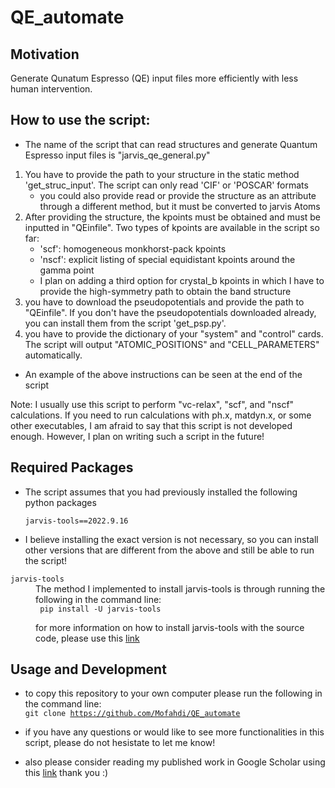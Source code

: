 # QE_automate
## Motivation
Generate Qunatum Espresso (QE) input files more efficiently with less human intervention.
## How to use the script:
* The name of the script that can read structures and generate Quantum Espresso input files is "jarvis_qe_general.py"
1. You have to provide the path to your structure in the static method 'get_struc_input'. The script can only read 'CIF' or 'POSCAR' formats 
   * you could also provide read or provide the structure as an attribute through a different method, but it must be converted to jarvis Atoms 
2. After providing the structure, the kpoints must be obtained and must be inputted in "QEinfile". Two types of kpoints are available in the script so far:
   * 'scf': homogeneous monkhorst-pack kpoints
   * 'nscf': explicit listing of special equidistant kpoints around the gamma point
   * I plan on adding a third option for crystal_b kpoints in which I have to provide the high-symmetry path to obtain the band structure
3. you have to download the pseudopotentials and provide the path to "QEinfile". If you don't have the pseudopotentials downloaded already, you can install them from the script 'get_psp.py'.
4. you have to provide the dictionary of your "system" and "control" cards. The script will output "ATOMIC_POSITIONS" and "CELL_PARAMETERS" automatically.

* An example of the above instructions can be seen at the end of the script

Note: I usually use this script to perform "vc-relax", "scf", and "nscf" calculations. If you need to run calculations with ph.x, matdyn.x, or some other executables, I am afraid to say that this script is not developed enough. However, I plan on writing such a script in the future!

## Required Packages
* The script assumes that you had previously installed the following python packages <br />
<code> jarvis-tools==2022.9.16</code><br />

* I believe installing the exact version is not necessary, so you can install other versions that are different from the above and still be able to run the script!

<dl>
<dt><code>jarvis-tools</code></dt>
<dd>The method I implemented to install jarvis-tools is through running the following in the command line:<br />
<code> pip install -U jarvis-tools </code>

for more information on how to install jarvis-tools with the source code, please use this [link](https://github.com/usnistgov/jarvis)</dd>
</dl>

## Usage and Development
* to copy this repository to your own computer please run the following in the command line: <br />
<code>git clone https://github.com/Mofahdi/QE_automate </code>

* if you have any questions or would like to see more functionalities in this script, please do not hesistate to let me know!
* also please consider reading my published work in Google Scholar using this [link](https://scholar.google.com/citations?user=5tkWy4AAAAAJ&hl=en&oi=ao) thank you :)
